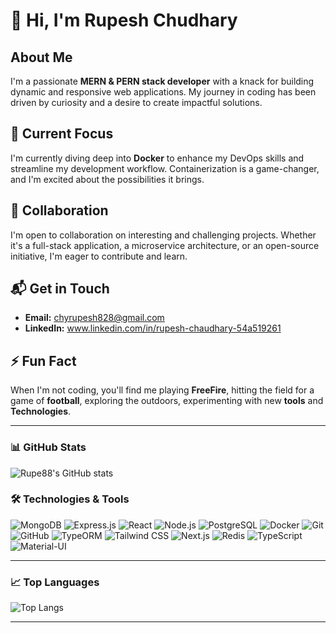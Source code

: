 # 👋 Hi, I'm Rupesh Chudhary

## About Me
I'm a passionate **MERN & PERN stack developer** with a knack for building dynamic and responsive web applications. My journey in coding has been driven by curiosity and a desire to create impactful solutions.

## 🌱 Current Focus
I'm currently diving deep into **Docker** to enhance my DevOps skills and streamline my development workflow. Containerization is a game-changer, and I'm excited about the possibilities it brings.

## 💼 Collaboration
I'm open to collaboration on interesting and challenging projects. Whether it's a full-stack application, a microservice architecture, or an open-source initiative, I'm eager to contribute and learn.

## 📬 Get in Touch
- **Email:** chyrupesh828@gmail.com
- **LinkedIn:** www.linkedin.com/in/rupesh-chaudhary-54a519261


## ⚡ Fun Fact
When I'm not coding, you'll find me playing **FreeFire**, hitting the field for a game of **football**, exploring the outdoors, experimenting with new **tools** and **Technologies**.

---

### 📊 GitHub Stats
![Rupe88's GitHub stats](https://github-readme-stats.vercel.app/api?username=Rupe88&show_icons=true&theme=radical)

### 🛠️ Technologies & Tools
![MongoDB](https://img.shields.io/badge/-MongoDB-4ea94b?style=flat&logo=mongodb&logoColor=white)
![Express.js](https://img.shields.io/badge/-Express.js-787878?style=flat&logo=express&logoColor=white)
![React](https://img.shields.io/badge/-React-61DAFB?style=flat&logo=react&logoColor=white)
![Node.js](https://img.shields.io/badge/-Node.js-339933?style=flat&logo=node.js&logoColor=white)
![PostgreSQL](https://img.shields.io/badge/-PostgreSQL-336791?style=flat&logo=postgresql&logoColor=white)
![Docker](https://img.shields.io/badge/-Docker-2496ED?style=flat&logo=docker&logoColor=white)
![Git](https://img.shields.io/badge/-Git-F05032?style=flat&logo=git&logoColor=white)
![GitHub](https://img.shields.io/badge/-GitHub-181717?style=flat&logo=github&logoColor=white)
![TypeORM](https://img.shields.io/badge/-TypeORM-FF5733?style=flat&logo=typeorm&logoColor=white)
![Tailwind CSS](https://img.shields.io/badge/-Tailwind%20CSS-38B2AC?style=flat&logo=tailwind-css&logoColor=white)
![Next.js](https://img.shields.io/badge/-Next.js-000000?style=flat&logo=next.js&logoColor=white)
![Redis](https://img.shields.io/badge/-Redis-DC382D?style=flat&logo=redis&logoColor=white)
![TypeScript](https://img.shields.io/badge/-TypeScript-3178C6?style=flat&logo=typescript&logoColor=white)
![Material-UI](https://img.shields.io/badge/-Material--UI-0081CB?style=flat&logo=material-ui&logoColor=white)

---

### 📈 Top Languages
![Top Langs](https://github-readme-stats.vercel.app/api/top-langs/?username=Rupe88&layout=compact&theme=radical&langs_count=10&hide=html,css)

---

<!---
Rupe88/Rupe88 is a ✨ special ✨ repository because its `README.md` (this file) appears on your GitHub profile.
You can click the Preview link to take a look at your changes.

